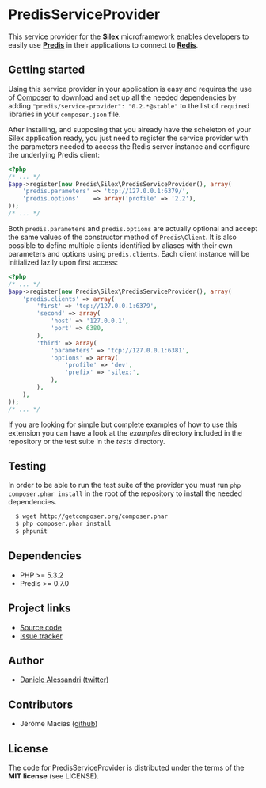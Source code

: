 # PredisServiceProvider #

This service provider for the __[Silex](http://silex-project.org)__ microframework enables developers to easily
use __[Predis](http://github.com/nrk/predis)__ in their applications to connect to __[Redis](http://redis.io)__.


## Getting started ##

Using this service provider in your application is easy and requires the use of [Composer](http://packagist.org/about-composer)
to download and set up all the needed dependencies by adding `"predis/service-provider": "0.2.*@stable"` to the
list of `require`d libraries in your `composer.json` file.

After installing, and supposing that you already have the scheleton of your Silex application ready, you just need
to register the service provider with the parameters needed to access the Redis server instance and configure the
underlying Predis client:

``` php
<?php
/* ... */
$app->register(new Predis\Silex\PredisServiceProvider(), array(
    'predis.parameters' => 'tcp://127.0.0.1:6379/',
    'predis.options'    => array('profile' => '2.2'),
));
/* ... */
```

Both `predis.parameters` and `predis.options` are actually optional and accept the same values of the constructor
method of `Predis\Client`. It is also possible to define multiple clients identified by aliases with their own
parameters and options using `predis.clients`. Each client instance will be initialized lazily upon first access:

``` php
<?php
/* ... */
$app->register(new Predis\Silex\PredisServiceProvider(), array(
    'predis.clients' => array(
        'first' => 'tcp://127.0.0.1:6379',
        'second' => array(
            'host' => '127.0.0.1',
            'port' => 6380,
        ),
        'third' => array(
            'parameters' => 'tcp://127.0.0.1:6381',
            'options' => array(
                'profile' => 'dev',
                'prefix' => 'silex:',
            ),
        ),
    ),
));
/* ... */
```

If you are looking for simple but complete examples of how to use this extension you can have a look at the
_examples_ directory included in the repository or the test suite in the _tests_ directory.


## Testing ##

In order to be able to run the test suite of the provider you must run `php composer.phar install`  in the root
of the repository to install the needed dependencies.

```bash
  $ wget http://getcomposer.org/composer.phar
  $ php composer.phar install
  $ phpunit
```


## Dependencies ##

- PHP >= 5.3.2
- Predis >= 0.7.0


## Project links ##
- [Source code](http://github.com/nrk/PredisServiceProvider)
- [Issue tracker](http://github.com/nrk/PredisServiceProvider/issues)


## Author ##

- [Daniele Alessandri](mailto:suppakilla@gmail.com) ([twitter](http://twitter.com/JoL1hAHN))


## Contributors ##

- Jérôme Macias ([github](http://github.com/jeromemacias))


## License ##

The code for PredisServiceProvider is distributed under the terms of the __MIT license__ (see LICENSE).
